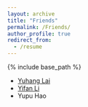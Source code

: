 ```yaml
---
layout: archive
title: "Friends"
permalink: /Friends/
author_profile: true
redirect_from:
  - /resume
---
```


{% include base_path %}

* [Yuhang Lai](https://halfrot.github.io/)
* [Yifan Li](https://aoidragon.github.io/)
* Yupu Hao